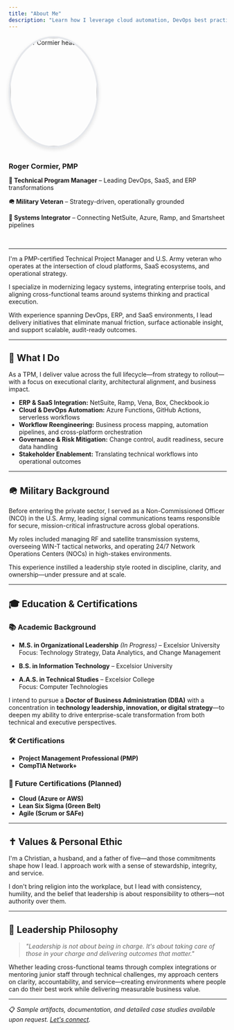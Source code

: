 ```yaml
---
title: "About Me"
description: "Learn how I leverage cloud automation, DevOps best practices, and SaaS integrations to drive digital strategy and measurable impact."
---
```


<div style="display: flex; align-items: flex-start; gap: 2rem; margin-bottom: 2rem; flex-direction: row; flex-wrap: wrap;">
  <div style="flex-shrink: 0; width: 200px; margin: 0;">
    <img src="https://www.rcormier.dev/assets/images/IMG_1242.JPG" alt="Roger Cormier headshot" style="width: 200px; height: 250px; border-radius: 50%; object-fit: cover; border: 4px solid #e5e7eb; box-shadow: 0 4px 8px rgba(0,0,0,0.1); display: block; margin: 0;" />
  </div>
  <div style="flex: 1; min-width: 280px;">
    <h3 style="margin: 0 0 0.5rem 0;">Roger Cormier, PMP</h3>
    <p><strong>🎯 Technical Program Manager</strong> – Leading DevOps, SaaS, and ERP transformations</p>
    <p><strong>🪖 Military Veteran</strong> – Strategy-driven, operationally grounded</p>
    <p><strong>🔧 Systems Integrator</strong> – Connecting NetSuite, Azure, Ramp, and Smartsheet pipelines</p>
  </div>
</div>

<style>
@media (max-width: 768px) {
  .hero-section {
    flex-direction: column !important;
    text-align: center;
  }
  .hero-image {
    margin-bottom: 1.5rem !important;
  }
}
</style>

---

I'm a PMP-certified Technical Project Manager and U.S. Army veteran who operates at the intersection of cloud platforms, SaaS ecosystems, and operational strategy.

I specialize in modernizing legacy systems, integrating enterprise tools, and aligning cross-functional teams around systems thinking and practical execution.

With experience spanning DevOps, ERP, and SaaS environments, I lead delivery initiatives that eliminate manual friction, surface actionable insight, and support scalable, audit-ready outcomes.

---

## 💼 What I Do

As a TPM, I deliver value across the full lifecycle—from strategy to rollout—with a focus on executional clarity, architectural alignment, and business impact.

- **ERP & SaaS Integration:** NetSuite, Ramp, Vena, Box, Checkbook.io  
- **Cloud & DevOps Automation:** Azure Functions, GitHub Actions, serverless workflows  
- **Workflow Reengineering:** Business process mapping, automation pipelines, and cross-platform orchestration  
- **Governance & Risk Mitigation:** Change control, audit readiness, secure data handling  
- **Stakeholder Enablement:** Translating technical workflows into operational outcomes  

---

## 🪖 Military Background

Before entering the private sector, I served as a Non-Commissioned Officer (NCO) in the U.S. Army, leading signal communications teams responsible for secure, mission-critical infrastructure across global operations.

My roles included managing RF and satellite transmission systems, overseeing WIN-T tactical networks, and operating 24/7 Network Operations Centers (NOCs) in high-stakes environments.

This experience instilled a leadership style rooted in discipline, clarity, and ownership—under pressure and at scale.

---

## 🎓 Education & Certifications

### 📚 Academic Background

- **M.S. in Organizational Leadership** *(In Progress)* – Excelsior University  
  Focus: Technology Strategy, Data Analytics, and Change Management  

- **B.S. in Information Technology** – Excelsior University  

- **A.A.S. in Technical Studies** – Excelsior College  
  Focus: Computer Technologies  

I intend to pursue a **Doctor of Business Administration (DBA)** with a concentration in **technology leadership, innovation, or digital strategy**—to deepen my ability to drive enterprise-scale transformation from both technical and executive perspectives.

### 🛠 Certifications

- **Project Management Professional (PMP)**  
- **CompTIA Network+**  

### 🎯 Future Certifications (Planned)

- **Cloud (Azure or AWS)**  
- **Lean Six Sigma (Green Belt)**  
- **Agile (Scrum or SAFe)**  

---

## ✝️ Values & Personal Ethic

I'm a Christian, a husband, and a father of five—and those commitments shape how I lead. I approach work with a sense of stewardship, integrity, and service.

I don't bring religion into the workplace, but I lead with consistency, humility, and the belief that leadership is about responsibility to others—not authority over them.

---

## 🧭 Leadership Philosophy

> *"Leadership is not about being in charge. It's about taking care of those in your charge and delivering outcomes that matter."*

Whether leading cross-functional teams through complex integrations or mentoring junior staff through technical challenges, my approach centers on clarity, accountability, and service—creating environments where people can do their best work while delivering measurable business value.

---

📋 *Sample artifacts, documentation, and detailed case studies available upon request. [Let's connect](/contact).*

